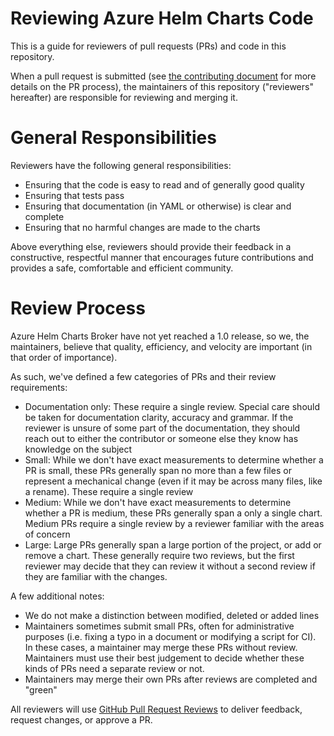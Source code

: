 # Reviewing Azure Helm Charts Code

This is a guide for reviewers of pull requests (PRs) and code in this repository.

When a pull request is submitted (see 
[the contributing document](./contributing.md) for more details on the PR process),
the maintainers of this repository ("reviewers" hereafter) are responsible 
for reviewing and merging it.

# General Responsibilities

Reviewers have the following general responsibilities:

- Ensuring that the code is easy to read and of generally good quality
- Ensuring that tests pass
- Ensuring that documentation (in YAML or otherwise) is clear and complete
- Ensuring that no harmful changes are made to the charts

Above everything else, reviewers should provide their feedback in a constructive, respectful
manner that encourages future contributions and provides a safe, comfortable and efficient
community.

# Review Process

Azure Helm Charts Broker have not yet reached a 1.0 release, so we, the maintainers, believe
that quality, efficiency, and velocity are important (in that order of importance).

As such, we've defined a few categories of PRs and their review requirements:

- Documentation only: These require a single review. Special care should be taken
for documentation clarity, accuracy and grammar. If the reviewer is unsure of 
some part of the documentation, they should reach out to either the contributor
 or someone else they know has knowledge on the subject
- Small: While we don't have exact measurements to determine whether a PR is small,
these PRs generally span no more than a few files or represent a mechanical change
(even if it may be across many files, like a rename). These require a single review
- Medium: While we don't have exact measurements to determine whether a PR is medium, 
these PRs generally span a only a single chart. Medium PRs require a 
single review by a reviewer familiar with the areas of concern
- Large: Large PRs generally span a large portion of the project, or add or remove
a chart. These generally require two reviews, but the first reviewer may 
decide that they can review it without a second review if they are familiar with
the changes.

A few additional notes:

- We do not make a distinction between modified, deleted or added lines
- Maintainers sometimes submit small PRs, often for administrative purposes
(i.e. fixing a typo in a document or modifying a script for CI). In these cases,
a maintainer may merge these PRs without review. Maintainers must use their best
judgement to decide whether these kinds of PRs need a separate review or not.
- Maintainers may merge their own PRs after reviews are completed and "green"

All reviewers will use 
[GitHub Pull Request Reviews](https://help.github.com/articles/about-pull-request-reviews/)
to deliver feedback, request changes, or approve a PR.
